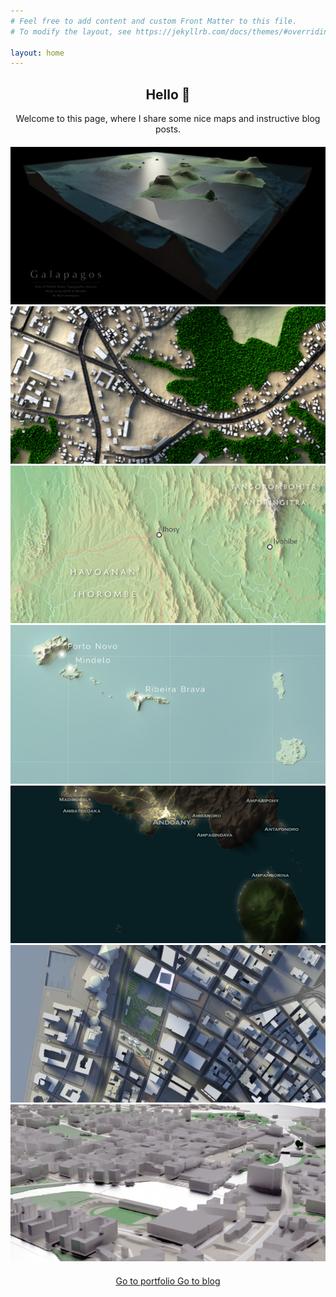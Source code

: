 ```yaml
---
# Feel free to add content and custom Front Matter to this file.
# To modify the layout, see https://jekyllrb.com/docs/themes/#overriding-theme-defaults

layout: home
---
```


<div style="width: auto; margin: auto; text-align: center; margin-bottom: 20px">
  <h2>Hello 👋</h2>
  Welcome to this page, where I share some nice maps and instructive blog posts.
</div>

<div id="slider" style="margin: auto; margin-bottom: 20px">
  <img src="/slider_content/2019-05-21_b3d_galapagos.png" alt="Galapagos 3D">
  <img src="/slider_content/2019-05-21_b3d_tsiroanomandidy_part.png" alt="Tsiroanomandidy">
  <img src="/slider_content/2019-05-21_inkscape_ihorombe_relief_map.png" alt="Ihorombe">
  <img src="/slider_content/2019-05-21_qgis_cape_verde.png" alt="Cape Verde">
  <img src="slider_content/2019-05-21_qgis_nosy-be.png" alt="Nosy Be">
  <img src="slider_content/2019-07-13_b3d_manhattan.png" alt="Manhattan FD">
  <img src="slider_content/2019-08-08_b3d_tampere_landscape.png" alt="Tampere 3D">
</div>

<div id="buttons_1" style="margin: auto; width: auto; text-align: center; display: block">
  <a href="/gallery" class="pageButton"><span class="buttonText"> Go to portfolio </span></a>
  <a href="/blog" class="pageButton"><span class="buttonText"> Go to blog </span></a>
</div>
